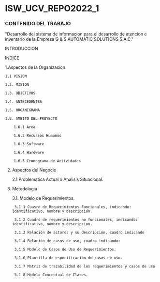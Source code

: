 # ISW_UCV_REPO2022_1
### CONTENIDO DEL TRABAJO

"Desarrollo del sistema de informacion para el desarrollo de atencion e inventario de la Empresa G & S AUTOMATIC SOLUTIONS S.A.C."

INTRODUCCION

INDICE

1.Aspectos de la Organizacion

    1.1 VISION

    1.2. MISION

    1.3. OBJETIVOS

    1.4. ANTECEDENTES

    1.5. 0RGANIGRAMA

    1.6. AMBITO DEL PROYECTO

        1.6.1 Area
  
        1.6.2 Recursos Humanos

        1.6.3 Software

        1.6.4 Hardware

        1.6.5 Cronograma de Actividades

2. Aspectos del Negocio
  
    2.1 Problematica Actual ó Analisis Situacional.
  
3. Metodologia
 
    3.1. Modelo de Requerimientos.
   
        3.1.1 Cuasro de Requerimientos Funcionales, indicando: identificativo, nombre y descripción.
      
        3.1.2 Cuadro de requerimientos no funcionales, indicando: identificativo, nombre y descripcion.
      
        3.1.3 Relación de actores y su descripción, cuadro indicando
         
        3.1.4 Relación de casos de uso, cuadro indicando:
      
        3.1.5 Modelo de Casos de Uso de Requerimientos.
      
        3.1.6 Plantilla de especificación de casos de uso.
      
        3.1.7 Matriz de trazabilidad de los requerimientos y casos de uso 
      
        3.1.8 Modelo Conceptual de Clases.

